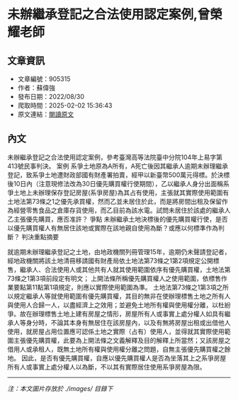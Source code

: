 # 未辦繼承登記之合法使用認定案例,曾榮耀老師

## 文章資訊
- 文章編號：905315
- 作者：蘇偉強
- 發布日期：2022/08/30
- 爬取時間：2025-02-02 15:36:43
- 原文連結：[閱讀原文](https://real-estate.get.com.tw/Columns/detail.aspx?no=905315)

## 內文
未辦繼承登記之合法使用認定案例，參考臺灣高等法院臺中分院104年上易字第413號民事判決。
案例
系爭土地原為A所有，A死亡後因其繼承人逾期未辦理繼承登記，致系爭土地遭財政部國有財產署拍賣，經甲以新臺幣500萬元得標。於決標後10日內（注意現修法改為30日優先購買權行使期間），乙以繼承人身分出面稱系爭土地上未辦理保存登記房屋(系爭房屋)為其占有使用，主張就其實際使用範圍有土地法第73條之1之優先承買權，然而乙並未居住於此，而是將房間出租及保留作為經營零售食品之倉庫存貨使用，而乙目前為該水電。試問未居住於該處的繼承人乙主張優先購買，應否准許？
爭點
未辦繼承土地決標後的優先購買權行使，是否以優先購買權人有無居住該地或實際在該地親自使用為斷？或應以何標準作為判斷？
判決重點摘要

就逾期未辦理繼承登記之土地，由地政機關列冊管理15年，逾期仍未聲請登記者，經地政機關將該土地清冊移請國有財產局依土地法第73條之1第2項規定公開標售，繼承人、合法使用人或其他共有人就其使用範圍依序有優先購買權，土地法第73條之1第3項前段定有明文；
上開法條所稱優先購買權人之使用範圍，依標售作業要點第11點第1項規定，則應以實際使用範圍為準。
土地法第73條之1第3項之所以規定繼承人等就使用範圍有優先購買權，其目的無非在使辦理標售土地之所有人與使用人合歸一人，以盡經濟上之效用；並避免土地所有權與使用權分離，以杜紛爭。故在辦理標售土地上建有房屋之情形，房屋所有人或事實上處分權人如具有繼承人等身分時，不論其本身有無居住在該房屋內，以及有無將房屋出租或出借他人使用，就房屋占用位置應可認係土地之實際（占有）使用人，並得就其實際使用範圍主張優先購買權，此要為上開法條之文義解釋及目的解釋上所當然；又該房屋之借用人或承租人，既無土地所有權與使用權分離之問題，自無主張優先購買權之餘地。
因此，是否有優先購買權，自應以優先購買權人是否為坐落其上之系爭房屋所有人或事實上處分權人以為斷，不以其有實際居住使用系爭房屋為限。

---
*注：本文圖片存放於 ./images/ 目錄下*
